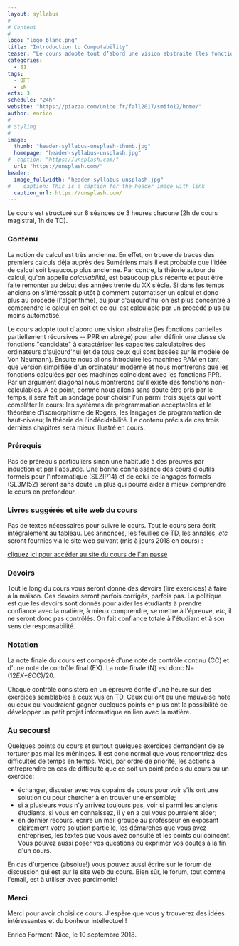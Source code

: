 ```yaml
---
layout: syllabus
#
# Content
#
logo: "logo_blanc.png"
title: "Introduction to Computability"
teaser: "Le cours adopte tout d’abord une vision abstraite (les fonctions partielles partiellement récursives – PPR en abrégé) pour aller définir une classe de fonctions “candidate” à caractériser les capacités calculatoires des ordinateurs d’aujourd’hui (et de tous ceux qui sont basées sur le modèle de Von Neumann). Ensuite nous allons introduire les machines RAM en tant que version simplifiée d’un ordinateur moderne et nous montrerons que les fonctions calculées par ces machines coïncident avec les fonctions PPR. Par un argument diagonal nous montrerons qu’il existe des fonctions non-calculables."
categories:
  - S1
tags:
  - OPT
  - EN
ects: 3
schedule: "24h"
website: "https://piazza.com/unice.fr/fall2017/smifo12/home/"
author: enrico
#
# Styling
#
image:
  thumb: "header-syllabus-unsplash-thumb.jpg"
  homepage: "header-syllabus-unsplash.jpg"
#  caption: "https://unsplash.com/"
  url: "https://unsplash.com/"
header:
  image_fullwidth: "header-syllabus-unsplash.jpg"
#    caption: This is a caption for the header image with link
  caption_url: https://unsplash.com/  
---
```



Le cours est structuré sur 8 séances de 3 heures chacune (2h de cours magistral, 1h de TD).

### Contenu ###

La notion de calcul est très ancienne. En effet, on trouve de traces des premiers calculs déjà auprès des Sumériens mais il est probable que l'idée de calcul soit beaucoup plus ancienne. Par contre, la théorie autour du calcul, qu'on appelle *calculabilité*, est beaucoup plus récente et peut être faite remonter au début des années trente du XX siècle. Si dans les temps anciens on s'intéressait plutôt à comment automatiser un calcul et donc plus au procédé (l'algorithme), au jour d'aujourd'hui on est plus concentré à comprendre le calcul en soit et ce qui est calculable par un procédé plus au moins automatisé.

Le cours adopte tout d'abord une vision abstraite (les fonctions partielles partiellement récursives -- PPR en abrégé) pour aller définir une classe de fonctions "candidate" à caractériser les capacités calculatoires des ordinateurs d'aujourd'hui (et de tous ceux qui sont basées sur le modèle de Von Neumann). Ensuite nous allons introduire les machines RAM en tant que version simplifiée d'un ordinateur moderne et nous montrerons que les fonctions calculées par ces machines coïncident avec les fonctions PPR.
Par un argument diagonal nous montrerons qu'il existe des fonctions non-calculables. A ce point, comme nous allons sans doute être pris par le
temps, il sera fait un sondage pour choisir l'un parmi trois sujets qui vont compléter le cours: les systèmes de programmation acceptables et le 
théorème d'isomorphisme de Rogers; les langages de programmation de haut-niveau; la théorie de l'indécidabilité.
Le contenu précis de ces trois derniers chapitres sera mieux illustré en cours.

### Prérequis ###

Pas de prérequis particuliers sinon une habitude à des preuves par induction et par l'absurde. Une bonne connaissance des cours d'outils formels pour l'informatique (SLZIP14) et de celui de langages formels (SL3MI52) seront sans doute un plus qui pourra aider à mieux comprendre le cours en profondeur.

### Livres suggérés et site web du cours ###

Pas de textes nécessaires pour suivre le cours. Tout le cours sera écrit intégralement au tableau. Les annonces, les feuilles de TD, les annales, *etc* seront fournies via le site web suivant (mis à jours 2018 en cours) :

[cliquez ici pour accéder au site du cours de l'an passé](https://piazza.com/unice.fr/fall2017/smifo12/home)

### Devoirs ###

Tout le long du cours vous seront donné des devoirs (lire exercices) à faire à la maison. Ces devoirs seront parfois corrigés, parfois pas. La politique est que les devoirs sont donnés pour aider les étudiants à prendre confiance avec la matière, à mieux comprendre, se mettre à l'épreuve, *etc*, il ne seront donc pas contrôlés. On fait confiance totale à l'étudiant et à son sens de responsabilité.

### Notation ###

La note finale du cours est composé d'une note de contrôle continu (CC) et d'une note de contrôle final (EX). La note finale (N)
est donc N=(12*EX+8*CC)/20. 

Chaque contrôle consistera en un épreuve écrite d'une heure sur des exercices semblables à ceux vus en TD. Ceux qui ont eu une mauvaise note ou ceux qui voudraient gagner quelques points en plus ont la possibilité de développer un petit projet informatique en lien avec la matière.

### Au secours! ###

Quelques points du cours et surtout quelques exercices demandent de se torturer pas mal les méninges. Il est donc normal que vous rencontriez des difficultés de temps en temps.  Voici, par ordre de priorité, les actions à entreprendre en cas de difficulté que ce soit un point précis du cours ou un exercice:

 - échanger, discuter avec vos copains de cours pour voir s'ils ont une solution ou pour chercher à en trouver une ensemble;
 - si à plusieurs vous n'y arrivez toujours pas, voir si parmi les anciens étudiants, si vous en connaissez, il y en a qui vous pourraient aider;
 - en dernier recours, écrire un mail groupé au professeur en exposant clairement votre solution partielle, les démarches que vous avez entreprises, les textes que vous avez consulté et les points qui coincent. Vous pouvez aussi poser vos questions ou exprimer vos doutes à la fin d'un cours. 

En cas d'urgence (absolue!) vous pouvez aussi écrire sur le forum de discussion qui est sur le site web du cours. Bien sûr, le forum, tout comme l'email, est à utiliser avec parcimonie!

### Merci ###

Merci pour avoir choisi ce cours. J'espère que vous y trouverez des idées intéressantes et du bonheur intellectuel !

Enrico Formenti
Nice, le 10 septembre 2018.

